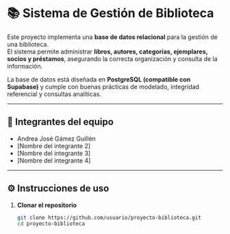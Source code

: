 # 📚 Sistema de Gestión de Biblioteca

Este proyecto implementa una **base de datos relacional** para la gestión de una biblioteca.  
El sistema permite administrar **libros, autores, categorías, ejemplares, socios y préstamos**, asegurando la correcta organización y consulta de la información.  

La base de datos está diseñada en **PostgreSQL (compatible con Supabase)** y cumple con buenas prácticas de modelado, integridad referencial y consultas analíticas.

---

## 👥 Integrantes del equipo
- Andrea José Gámez Guillén  
- [Nombre del integrante 2]  
- [Nombre del integrante 3]  
- [Nombre del integrante 4]  

---

## ⚙️ Instrucciones de uso

1. **Clonar el repositorio**
   ```bash
   git clone https://github.com/usuario/proyecto-biblioteca.git
   cd proyecto-biblioteca

